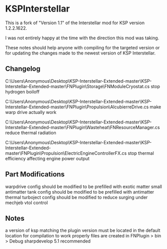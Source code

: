 KSPInterstellar
===============

This is a fork of "Version 1.1" of the Interstellar mod for KSP version 1.2.2.1622.

I was not entirely happy at the time with the direction this mod was taking.

These notes should help anyone with compiling for the targeted version or for updating the changes made to the newest version of KSP Interstellar.

Changelog
-----
C:\Users\Anonymous\Desktop\KSP-Interstellar-Extended-master\KSP-Interstellar-Extended-master\FNPlugin\Storage\FNModuleCryostat.cs
stop hydrogen boiloff

C:\Users\Anonymous\Desktop\KSP-Interstellar-Extended-master\KSP-Interstellar-Extended-master\FNPlugin\Propulsion\AlcubierreDrive.cs
make warp drive actually work

C:\Users\Anonymous\Desktop\KSP-Interstellar-Extended-master\KSP-Interstellar-Extended-master\FNPlugin\Wasteheat\FNResourceManager.cs
reduce thermal radiation

C:\Users\Anonymous\Desktop\KSP-Interstellar-Extended-master\KSP-Interstellar-Extended-master\FNPlugin\Propulsion\ElectricEngineControllerFX.cs
stop thermal efficiency affecting engine power output

Part Modifications
-----
warpdrive config should be modified to be prefilled with exotic matter
small antimatter tank config should be modified to be prefilled with antimatter
thermal turboject config should be modified to reduce surging under mechjeb vtol control

Notes
-----
a version of ksp matching the plugin version must be located in the default location for compilation to work properly
files are created in FNPlugin > bin > Debug
sharpdevelop 5.1 recommended

